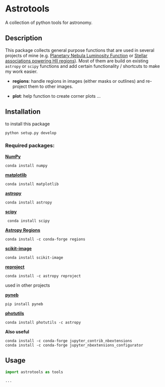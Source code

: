 # Astrotools

A collection of python tools for astronomy. 

## Description

This package collects general purpose functions that are used in several projects of mine (e.g. [Planetary Nebula Luminosity Function](https://github.com/fschmnn/pnlf) or [Stellar associations powering HII regions](https://github.com/fschmnn/cluster)). Most of them are build on existing `astropy` or `scipy` functions and add certain functionality / shortcuts to make my work easier. 

* **regions**: handle regions in images (either masks or outlines) and re-project them to other images.

* **plot**: help function to create corner plots ...

  



## Installation

to install this package

```bash
python setup.py develop
```



### Required packages:

**[NumPy](https://numpy.org/)**

```
conda install numpy
```

**[matplotlib](https://matplotlib.org/)**

```
conda install matplotlib
```

**[astropy](https://www.astropy.org/)**

```
conda install astropy
```

**[scipy](https://scipy.org/)**

```
 conda install scipy 
```

**[Astropy Regions](https://astropy-regions.readthedocs.io/en/stable/index.html)**

```
conda install -c conda-forge regions
```

**[scikit-image](https://scikit-image.org/)**

``` 
conda install scikit-image
```

**[reproject](https://reproject.readthedocs.io/en/stable/#)**

```
conda install -c astropy reproject
```

used in other projects

**[pyneb](http://research.iac.es/proyecto/PyNeb//)**

```
pip install pyneb
```


**[photutils ](https://photutils.readthedocs.io/en/stable/index.html)**

```
conda install photutils -c astropy
```

**Also useful**

```
conda install -c conda-forge jupyter_contrib_nbextensions
conda install -c conda-forge jupyter_nbextensions_configurator
```




## Usage



```python
import astrotools as tools

...
```
